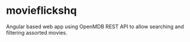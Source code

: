 # movieflickshq
Angular based web app using OpenMDB REST API to allow searching and filtering assorted movies.
